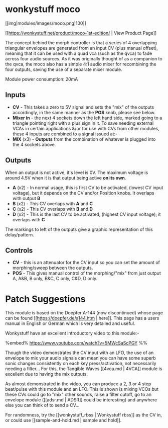 # wonkystuff moco
[[img|modules/images/moco.png|100]]

[[https://wonkystuff.net/product/moco-1st-edition/ | View Product Page]]

The concept behind the morph controller is that a series of 4 overlapping triangular envelopes are generated from an input CV (plus manual offset), meaning that it can be used with a quad vca (such as the qvca) to fade across four audio sources. As it was originally thought of as a companion to the qvca, the moco also has a simple 4:1 audio mixer for recombining the four outputs, saving the use of a separate mixer module.

Module power consumption: 20mA

## Inputs

* **CV** - This takes a zero to 5V signal and sets the "mix" of the outputs accordingly, in the same manner as the **POS** knob, please see below. 
* **Mixer in** - the next 4 sockets down the left hand side, marked going to a triangle pointing right with a plus sign in it.  To save needing external VCAs in certain applications &/or for use with CVs from other modules, these 4 inputs are combined to a signal  issued at:-
* **MIX** (x3) - **Outputs** from the combination of whatever is plugged into the 4 sockets above.

## Outputs

When an output is not active, it's level is 0V. The maximum voltage is around 4.5V when it is that output being active **on its own**.

* **A** (x2) - In normal usage, this is first CV to be activated, (lowest CV input voltage), but it depends on the CV and/or Position knobs. It overlaps with output **B**
* **B** (x2) - This CV overlaps with **A** and **C**
* **C** (x2) - This CV overlaps with **B** and **D**
* **D** (x2) - This is the last CV to be activated, (highest CV input voltage); it overlaps with **C** 

The markings to left of the outputs give a graphic representation of this delay/pattern.

## Controls

* **CV**  - this is an attenuator for the CV input so you can set the amount of morphing/sweep between the outputs.
* **POS** - This gives manual control of the morphing/"mix" from just output A, A&B, B only, B&C, C only, C&D, D only.

# Patch Suggestions

This module is based on the Doepfer A-144 (now discontinued) whose page can be found [[https://doepfer.de/a144.htm | here]]. This page has a users manual in English or German which is very detailed and useful.

Wonkystuff have an excellent introductory video to this module:-

%embed% https://www.youtube.com/watch?v=5MWcSaScPGY %%

Though the video demonstrates the CV input with an LFO, the use of an envelope to mix your audio signals can mean you can have some superb sonic changes consistently on each key press/activation, not necessarily needing a filter...  For this, the Tangible Waves [[4vca.md | 4VCA]] module is excellent due to having the mix outputs.

As almost demonstrated in the video, you can produce a 2, 3 or 4 step beat/pulse with this module and an LFO. This is shown is mixing VCOs but these CVs could go to "mix" other sounds, raise a filter cutoff, go to an envelope module ([[adsr.md | ADSR]] could be interesting) and anywhere else you can think of to send a CV...

For randomness, try the [[wonkystuff_rbss | Wonkystuff rbss]] as the CV in, or could use [[sample-and-hold.md | sample and hold]].
